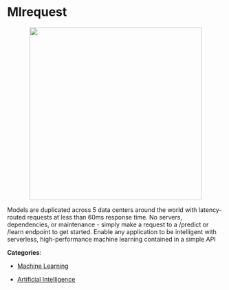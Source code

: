 # Mlrequest
<p align="center">
    <img width="400" src="https://raw.githubusercontent.com/apis-list/apis-list/apis/mlrequest/logo_256x256.png" />
</p>

Models are duplicated across 5 data centers around the world with latency-routed requests at less than 60ms response time. No servers, dependencies, or maintenance - simply make a request to a /predict or /learn endpoint to get started. Enable any application to be intelligent with serverless, high-performance machine learning contained in a simple API



**Categories**:

- [Machine Learning](https://github.com/apis-list/apis-list#machine-learning)

- [Artificial Intelligence](https://github.com/apis-list/apis-list#artificial-intelligence)



